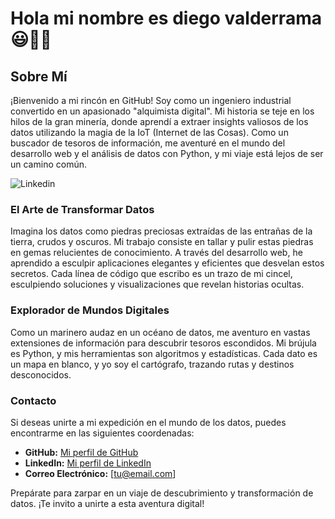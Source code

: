 # Hola mi nombre es diego valderrama 😃👋🏽

## Sobre Mí

¡Bienvenido a mi rincón en GitHub! Soy como un ingeniero industrial convertido en un apasionado "alquimista digital". Mi historia se teje en los hilos de la gran minería, donde aprendí a extraer insights valiosos de los datos utilizando la magia de la IoT (Internet de las Cosas). Como un buscador de tesoros de información, me aventuré en el mundo del desarrollo web y el análisis de datos con Python, y mi viaje está lejos de ser un camino común.

![Linkedin](https://img.shields.io/badge/Linkedin-Connect-brightblue?logo=linkedin&logoColor=blue&color=blue&link=https%3A%2F%2Fwww.linkedin.com%2Fin%2Fdiego-valderrama-calderon%2F
)

### El Arte de Transformar Datos

Imagina los datos como piedras preciosas extraídas de las entrañas de la tierra, crudos y oscuros. Mi trabajo consiste en tallar y pulir estas piedras en gemas relucientes de conocimiento. A través del desarrollo web, he aprendido a esculpir aplicaciones elegantes y eficientes que desvelan estos secretos. Cada línea de código que escribo es un trazo de mi cincel, esculpiendo soluciones y visualizaciones que revelan historias ocultas.

### Explorador de Mundos Digitales

Como un marinero audaz en un océano de datos, me aventuro en vastas extensiones de información para descubrir tesoros escondidos. Mi brújula es Python, y mis herramientas son algoritmos y estadísticas. Cada dato es un mapa en blanco, y yo soy el cartógrafo, trazando rutas y destinos desconocidos.

### Contacto

Si deseas unirte a mi expedición en el mundo de los datos, puedes encontrarme en las siguientes coordenadas:

- **GitHub:** [Mi perfil de GitHub](https://github.com/TuUsuario)
- **LinkedIn:** [Mi perfil de LinkedIn](https://www.linkedin.com/in/tuperfil/)
- **Correo Electrónico:** [tu@email.com]

Prepárate para zarpar en un viaje de descubrimiento y transformación de datos. ¡Te invito a unirte a esta aventura digital!
